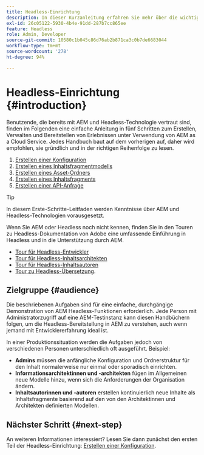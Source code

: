 ```yaml
---
title: Headless-Einrichtung
description: In dieser Kurzanleitung erfahren Sie mehr über die wichtigsten Funktionen von AEM as a Cloud Service Headless wie Inhaltsmodelle, Inhaltsfragmente und die GraphQL-API.
exl-id: 26c05122-5930-4b4e-91dd-287b7cc865ee
feature: Headless
role: Admin, Developer
source-git-commit: 10580c1b045c86d76ab2b871ca3c0b7de6683044
workflow-type: tm+mt
source-wordcount: '278'
ht-degree: 94%

---
```


# Headless-Einrichtung {#introduction}

Benutzende, die bereits mit AEM und Headless-Technologie vertraut sind, finden im Folgenden eine einfache Anleitung in fünf Schritten zum Erstellen, Verwalten und Bereitstellen von Erlebnissen unter Verwendung von AEM as a Cloud Service. Jedes Handbuch baut auf dem vorherigen auf, daher wird empfohlen, sie gründlich und in der richtigen Reihenfolge zu lesen.

1. [Erstellen einer Konfiguration](create-configuration.md)
1. [Erstellen eines Inhaltsfragmentmodells](create-content-model.md)
1. [Erstellen eines Asset-Ordners](create-assets-folder.md)
1. [Erstellen eines Inhaltsfragments](create-content-fragment.md)
1. [Erstellen einer API-Anfrage](create-api-request.md)

>[!TIP]
>
>In diesem Erste-Schritte-Leitfaden werden Kenntnisse über AEM und Headless-Technologien vorausgesetzt.
>
>Wenn Sie AEM oder Headless noch nicht kennen, finden Sie in den Touren zu Headless-Dokumentation von Adobe eine umfassende Einführung in Headless und in die Unterstützung durch AEM.
>
>* [Tour für Headless-Entwickler](/help/journey-headless/developer/overview.md)
>* [Tour für Headless-Inhaltsarchitekten](/help/journey-headless/architect/overview.md)
>* [Tour für Headless-Inhaltsautoren](/help/journey-headless/author/overview.md)
>* [Tour zu Headless-Übersetzung](/help/journey-headless/translation/overview.md).

## Zielgruppe {#audience}

Die beschriebenen Aufgaben sind für eine einfache, durchgängige Demonstration von AEM Headless-Funktionen erforderlich. Jede Person mit Administratorzugriff auf eine AEM-Testinstanz kann diesen Handbüchern folgen, um die Headless-Bereitstellung in AEM zu verstehen, auch wenn jemand mit Entwicklererfahrung ideal ist.

In einer Produktionssituation werden die Aufgaben jedoch von verschiedenen Personen unterschiedlich oft ausgeführt. Beispiel:

* **Admins** müssen die anfängliche Konfiguration und Ordnerstruktur für den Inhalt normalerweise nur einmal oder sporadisch einrichten.
* **Informationsarchitektinnen und -architekten** fügen im Allgemeinen neue Modelle hinzu, wenn sich die Anforderungen der Organisation ändern.
* **Inhaltsautorinnen und -autoren** erstellen kontinuierlich neue Inhalte als Inhaltsfragmente basierend auf den von den Architektinnen und Architekten definierten Modellen.

## Nächster Schritt {#next-step}

An weiteren Informationen interessiert? Lesen Sie dann zunächst den ersten Teil der Headless-Einrichtung: [Erstellen einer Konfiguration](create-configuration.md).
